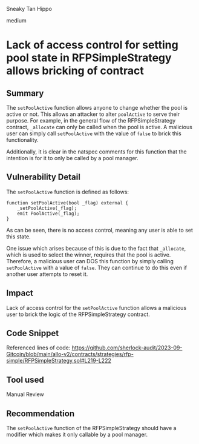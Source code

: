 Sneaky Tan Hippo

medium

# Lack of access control for setting pool state in RFPSimpleStrategy allows bricking of contract
## Summary

The `setPoolActive` function allows anyone to change whether the pool is active or not. This allows an attacker to alter `poolActive` to serve their purpose. For example, in the general flow of the RFPSimpleStrategy contract, `_allocate` can only be called when the pool is active. A malicious user can simply call `setPoolActive` with the value of `false` to brick this functionality. 

Additionally, it is clear in the natspec comments for this function that the intention is for it to only be called by a pool manager.

## Vulnerability Detail

The `setPoolActive` function is defined as follows:
```solidity
function setPoolActive(bool _flag) external {
	_setPoolActive(_flag);
	emit PoolActive(_flag);
}
```
As can be seen, there is no access control, meaning any user is able to set this state. 

One issue which arises because of this is due to the fact that `_allocate`, which is used to select the winner, requires that the pool is active. Therefore, a malicious user can DOS this function by simply calling `setPoolActive` with a value of `false`. They can continue to do this even if another user attempts to reset it.

## Impact

Lack of access control for the `setPoolActive` function allows a malicious user to brick the logic of the RFPSimpleStrategy contract.

## Code Snippet

Referenced lines of code:
https://github.com/sherlock-audit/2023-09-Gitcoin/blob/main/allo-v2/contracts/strategies/rfp-simple/RFPSimpleStrategy.sol#L219-L222

## Tool used

Manual Review

## Recommendation

The `setPoolActive` function of the RFPSimpleStrategy should have a modifier which makes it only callable by a pool manager.